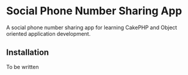 # Social Phone Number Sharing App

A social phone number sharing app for learning CakePHP and Object oriented application development.

## Installation

To be written
